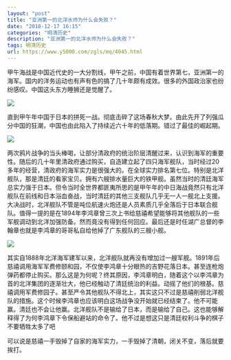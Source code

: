```yaml
---
layout: "post"
title: "亚洲第一的北洋水师为什么会失败？"
date: "2018-12-17 16:15"
categories: "明清历史"
description: "亚洲第一的北洋水师为什么会失败？"
tags: 明清历史
url: https://www.y5000.com/zgls/mq/4045.html
---
```






  
甲午海战是中国近代史的一大分割线，甲午之前，中国有着世界第七，亚洲第一的海军。国内的洋务运动也有声有色的搞了几十年颇有成效。很多的外国政治家也纷纷感叹。中国这头东方睡狮还是觉醒了。

![](https://img.y5000.com/uploads/allimg/161027/8-16102G60543195.jpg)

直到甲午年中国于日本的拼死一战。彻底击碎了这场春秋大梦。由此先开了列强瓜分中国的狂潮，中国也由此陷入了持续近六十年的低落期。错过了最佳的崛起期。

![](https://img.y5000.com/uploads/allimg/161027/8-16102G60550964.jpg)

两次鸦片战争的当头棒喝，让部分清政府的统治阶层清醒过来，认识到海军的重要性。随后的几十年里清政府通过购买，自造建立起了四只海军舰队，当时经过20多年的经营，清政府的海军实力是很强大的。在全球实力排名第七位。特别是北洋舰队，那是清廷的看家宝贝。拥有六艘排水量巨大的铁甲舰。虽然当时的清廷海军总实力强于日本。但令当时全世界都匪夷所思的是甲午年的中日海战竟然只有北洋舰队在前线和日本浴血奋战，当时清廷的其他三支舰队几乎无一人一舰北上支援。大决战时，北洋舰队不管是吨位航速火炮还是人员素质几乎全落后于日本联合舰队。值得一提的是在1894年李鸿章曾三次上书给慈禧希望能够将其他舰队的一些军舰调动到北洋加强防备。然而竟没有得到任何回应。最后还是时任湖广总督的李翰章也就是李鸿章的哥哥私自给他掉了广东舰队的三艘小舰。

![](https://img.y5000.com/uploads/allimg/161027/8-16102G6060Q22.jpg)

其实自1888年北洋海军建军以来，北洋舰队就再没有增加过一艘军舰。1891年后慈禧调用海军军费修颐和园，不仅使李鸿章十分眼热的吉野花落日本。甚至连枪炮弹药都停止购买。那么这是为何呢？终其原因，李鸿章明白，随着这个以李鸿章为首的北洋集团的逐渐壮大，他已经触动了清廷统治的利益。动摇了他们的根基。慈禧调用军费修园子。甚至严令其他舰队不得北上，其实这只不过是慈禧削弱北洋舰队的措施。这个时候李鸿章也应该明白这场战争没开始就已经结束了。他不可能赢。清廷也不会让他赢。北洋舰队不是输给了日本，而是输给了自己。这也能够解释得了为何李鸿章下令保船避站的命令了。他不过是想这只是清廷权利斗争的棋子不要牺牲太多了吧

可以说是慈禧一手毁掉了自家的海军实力，一手毁掉了清朝，闭关不变，落后就要挨打。
